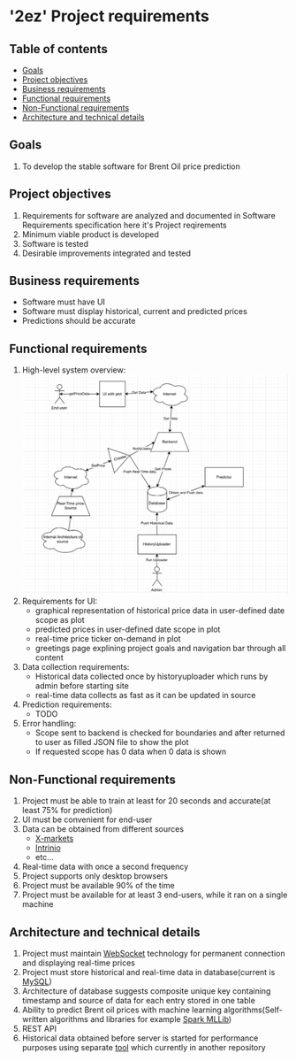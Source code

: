# '2ez' Project requirements

## Table of contents

* [Goals](#goals)
* [Project objectives](#project-objectives)
* [Business requirements](#business-requirements)
* [Functional requirements](#functional-requirements)
* [Non-Functional requirements](#non-functional-requirements)
* [Architecture and technical details](#architecture-and-technical-details)

## Goals

 1. To develop the stable software for Brent Oil price prediction

## Project objectives

 1. Requirements for software are analyzed and documented in Software Requirements specification here it's Project reqirements
 2. Minimum viable product is developed
 3. Software is tested
 4. Desirable improvements integrated and tested

## Business requirements

* Software must have UI
* Software must display historical, current and predicted prices
* Predictions should be accurate

## Functional requirements

 1. High-level system overview:
 ![Schema](Schema.png)
 2. Requirements for UI:
    * graphical representation of historical price data in user-defined date scope as plot
    * predicted prices in user-defined date scope in plot
    * real-time price ticker on-demand in plot
    * greetings page explining project goals and navigation bar through all content
 3. Data collection requirements:
    * Historical data collected once by historyuploader which runs by admin before starting site
    * real-time data collects as fast as it can be updated in source
 4. Prediction requirements:
    * TODO
 5. Error handling:
    * Scope sent to backend is checked for boundaries and after returned to user as filled JSON file to show the plot
    * If requested scope has 0 data when 0 data is shown

## Non-Functional requirements

 1. Project must be able to train at least for 20 seconds and accurate(at least 75% for prediction)
 2. UI must be convenient for end-user
 3. Data can be obtained from different sources
    * [X-markets](https://www.xmarkets.db.com/DE/ENG/Underlying-Detail/XC0009677409)
    * [Intrinio](https://intrinio.com/)
    * etc...
 4. Real-time data with once a second frequency
 5. Project supports only desktop browsers
 6. Project must be available 90% of the time
 7. Project must be available for at least 3 end-users, while it ran on a single machine

## Architecture and technical details

 1. Project must maintain [WebSocket](https://www.websocket.org/) technology for permanent connection and displaying real-time prices
 2. Project must store historical and real-time data in database(current is [MySQL](https://www.mysql.com/))
 3. Architecture of database suggests composite unique key containing timestamp and source of data for each entry stored in one table
 4. Ability to predict Brent oil prices with machine learning algorithms(Self-written algorithms and libraries for example [Spark MLLib](https://spark.apache.org/docs/latest/index.html))
 5. REST API
 6. Historical data obtained before server is started for performance purposes using separate [tool](https://github.com/vladdord/HistoryUploader) which currently in another repository